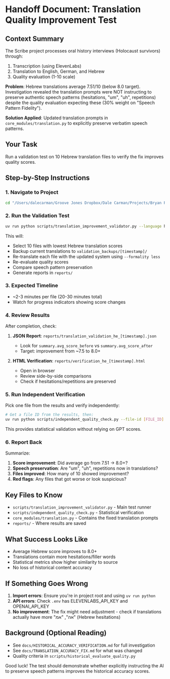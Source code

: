 # Handoff Document: Translation Quality Improvement Test

## Context Summary

The Scribe project processes oral history interviews (Holocaust survivors) through:
1. Transcription (using ElevenLabs)
2. Translation to English, German, and Hebrew
3. Quality evaluation (1-10 scale)

**Problem**: Hebrew translations average 7.51/10 (below 8.0 target). Investigation revealed the translation prompts were NOT instructing to preserve authentic speech patterns (hesitations, "um", "uh", repetitions) despite the quality evaluation expecting these (30% weight on "Speech Pattern Fidelity").

**Solution Applied**: Updated translation prompts in `core_modules/translation.py` to explicitly preserve verbatim speech patterns.

## Your Task

Run a validation test on 10 Hebrew translation files to verify the fix improves quality scores.

## Step-by-Step Instructions

### 1. Navigate to Project
```bash
cd "/Users/dalecarman/Groove Jones Dropbox/Dale Carman/Projects/Bryan Rigg/dev/scribe"
```

### 2. Run the Validation Test
```bash
uv run python scripts/translation_improvement_validator.py --language he --sample-size 10
```

This will:
- Select 10 files with lowest Hebrew translation scores
- Backup current translations to `validation_backups/[timestamp]/`
- Re-translate each file with the updated system using `--formality less`
- Re-evaluate quality scores
- Compare speech pattern preservation
- Generate reports in `reports/`

### 3. Expected Timeline
- ~2-3 minutes per file (20-30 minutes total)
- Watch for progress indicators showing score changes

### 4. Review Results

After completion, check:

1. **JSON Report**: `reports/translation_validation_he_[timestamp].json`
   - Look for `summary.avg_score_before` vs `summary.avg_score_after`
   - Target: improvement from ~7.5 to 8.0+

2. **HTML Verification**: `reports/verification_he_[timestamp].html`
   - Open in browser
   - Review side-by-side comparisons
   - Check if hesitations/repetitions are preserved

### 5. Run Independent Verification

Pick one file from the results and verify independently:
```bash
# Get a file ID from the results, then:
uv run python scripts/independent_quality_check.py --file-id [FILE_ID] --language he --output-format html
```

This provides statistical validation without relying on GPT scores.

### 6. Report Back

Summarize:
1. **Score improvement**: Did average go from 7.51 → 8.0+?
2. **Speech preservation**: Are "um", "uh", repetitions now in translations?
3. **Files improved**: How many of 10 showed improvement?
4. **Red flags**: Any files that got worse or look suspicious?

## Key Files to Know

- `scripts/translation_improvement_validator.py` - Main test runner
- `scripts/independent_quality_check.py` - Statistical verification
- `core_modules/translation.py` - Contains the fixed translation prompts
- `reports/` - Where results are saved

## What Success Looks Like

- Average Hebrew score improves to 8.0+
- Translations contain more hesitations/filler words
- Statistical metrics show higher similarity to source
- No loss of historical content accuracy

## If Something Goes Wrong

1. **Import errors**: Ensure you're in project root and using `uv run python`
2. **API errors**: Check `.env` has ELEVENLABS_API_KEY and OPENAI_API_KEY
3. **No improvement**: The fix might need adjustment - check if translations actually have more "אה", "אמ" (Hebrew hesitations)

## Background (Optional Reading)

- See `docs/HISTORICAL_ACCURACY_VERIFICATION.md` for full investigation
- See `docs/TRANSLATION_ACCURACY_FIX.md` for what was changed
- Quality criteria in `scripts/historical_evaluate_quality.py`

Good luck! The test should demonstrate whether explicitly instructing the AI to preserve speech patterns improves the historical accuracy scores.
